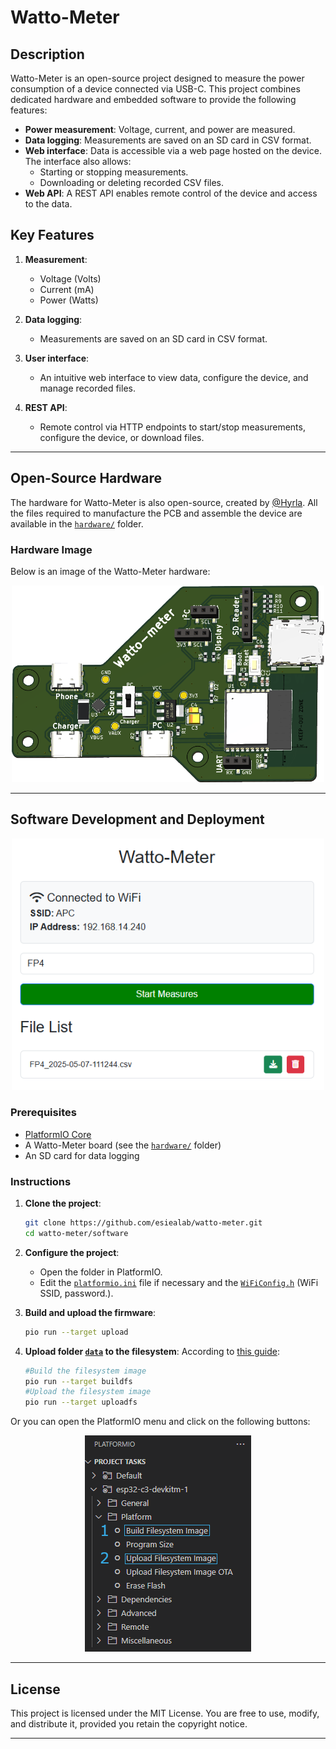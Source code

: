 # Watto-Meter

## Description

Watto-Meter is an open-source project designed to measure the power consumption of a device connected via USB-C. This project combines dedicated hardware and embedded software to provide the following features:

- **Power measurement**: Voltage, current, and power are measured.
- **Data logging**: Measurements are saved on an SD card in CSV format.
- **Web interface**: Data is accessible via a web page hosted on the device. The interface also allows:
  - Starting or stopping measurements.
  - Downloading or deleting recorded CSV files.
- **Web API**: A REST API enables remote control of the device and access to the data.

## Key Features

1. **Measurement**:
   - Voltage (Volts)
   - Current (mA)
   - Power (Watts)

2. **Data logging**:
   - Measurements are saved on an SD card in CSV format.

3. **User interface**:
   - An intuitive web interface to view data, configure the device, and manage recorded files.

4. **REST API**:
   - Remote control via HTTP endpoints to start/stop measurements, configure the device, or download files.

---

## Open-Source Hardware

The hardware for Watto-Meter is also open-source, created by [@Hyrla](https://github.com/Hyrla). All the files required to manufacture the PCB and assemble the device are available in the [`hardware/`](hardware/) folder.

### Hardware Image

Below is an image of the Watto-Meter hardware:

<p align="center">
<img width="500" src="hardware/images/watto-meter-pcb.png" /></p>


---

## Software Development and Deployment

<p align="center"><img width="500" src="software/images/web-interface.png" /></p>

### Prerequisites

- [PlatformIO Core](https://docs.platformio.org/page/core.html)
- A Watto-Meter board (see the [`hardware/`](hardware/) folder)
- An SD card for data logging

### Instructions

1. **Clone the project**:
   ```bash
   git clone https://github.com/esiealab/watto-meter.git
   cd watto-meter/software
   ```

2. **Configure the project**:
   - Open the folder in PlatformIO.
   - Edit the [`platformio.ini`](software/platformio.ini) file if necessary and the [`WiFiConfig.h`](software/include/WiFiConfig.h) (WiFi SSID, password.).

3. **Build and upload the firmware**:
   ```bash
   pio run --target upload
   ```

4. **Upload folder [`data`](software/data/) to the filesystem**:
According to [this guide](https://randomnerdtutorials.com/esp32-vs-code-platformio-spiffs/):
   ```bash
   #Build the filesystem image
   pio run --target buildfs
   #Upload the filesystem image
   pio run --target uploadfs
   ```
Or you can open the PlatformIO menu and click on the following buttons:

<p align="center"><img src="software/images/upload-filesystem.png" /></p>

---

## License

This project is licensed under the MIT License. You are free to use, modify, and distribute it, provided you retain the copyright notice.

---